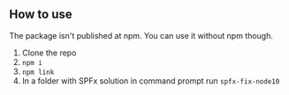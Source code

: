 ## How to use   


The package isn't published at npm. You can use it without npm though.   

1. Clone the repo
2. `npm i`
3. `npm link`
4. In a folder with SPFx solution in command prompt run `spfx-fix-node10`